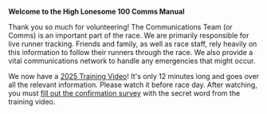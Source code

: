 **Welcome to the High Lonesome 100 Comms Manual**

Thank you so much for volunteering! The Communications Team (or Comms) is an important part of the race. We are primarily responsible for live runner tracking. Friends and family, as well as race staff, rely heavily on this information to follow their runners through the race. We also provide a vital communications network to handle any emergencies that might occur.

We now have a [2025 Training Video](https://youtu.be/BYxGBUY5MdI)! It's only 12 minutes long and goes over all the relevant information. Please watch it before race day. After watching, you must [fill out the confirmation survey](https://docs.google.com/forms/d/e/1FAIpQLSea4aA1Z9mMYs_UzBIpvttFMgsAP_F58KWHED-cEBWdR5cD6g/viewform) with the secret word from the training video.

